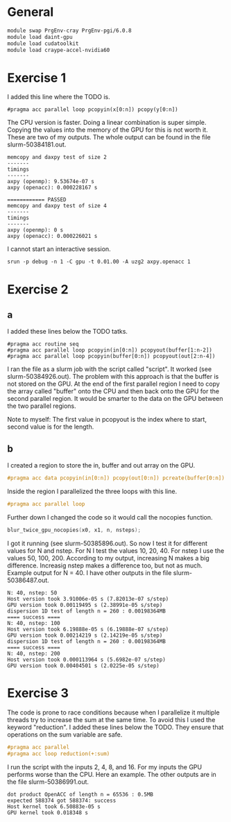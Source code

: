 # General
```bash
module swap PrgEnv-cray PrgEnv-pgi/6.0.8
module load daint-gpu
module load cudatoolkit
module load craype-accel-nvidia60
```

# Exercise 1
I added this line where the TODO is.
```
#pragma acc parallel loop pcopyin(x[0:n]) pcopy(y[0:n])
```
The CPU version is faster. Doing a linear combination is super simple. Copying the values into the memory of the GPU for this is not worth it. These are two of my outputs. The whole output can be found in the file slurm-50384181.out.
```
memcopy and daxpy test of size 2
-------
timings
-------
axpy (openmp): 9.53674e-07 s
axpy (openacc): 0.000228167 s

============ PASSED
memcopy and daxpy test of size 4
-------
timings
-------
axpy (openmp): 0 s
axpy (openacc): 0.000226021 s
```

I cannot start an interactive session.
```
srun -p debug -n 1 -C gpu -t 0.01.00 -A uzg2 axpy.openacc 1
```

# Exercise 2
## a
I added these lines below the TODO tatks.
```
#pragma acc routine seq
#pragma acc parallel loop pcopyin(in[0:n]) pcopyout(buffer[1:n-2])
#pragma acc parallel loop pcopyin(buffer[0:n]) pcopyout(out[2:n-4])
```
I ran the file as a slurm job with the script called "script". It worked (see slurm-50384926.out). The problem with this approach is that the buffer is not stored on the GPU. At the end of the first parallel region I need to copy the array called "buffer" onto the CPU and then back onto the GPU for the second parallel region. It would be smarter to the data on the GPU between the two parallel regions.

Note to myself: The first value in pcopyout is the index where to start, second value is for the length.

## b
I created a region to store the in, buffer and out array on the GPU.
```c
#pragma acc data pcopyin(in[0:n]) pcopy(out[0:n]) pcreate(buffer[0:n])
```
Inside the region I parallelized the three loops with this line.
```c
#pragma acc parallel loop
```
Further down I changed the code so it would call the nocopies function.
```c
blur_twice_gpu_nocopies(x0, x1, n, nsteps);
```
I got it running (see slurm-50385896.out). So now I test it for different values for N and nstep. For N I test the values 10, 20, 40. For nstep I use the values 50, 100, 200. According to my output, increasing N makes a big difference. Increasig nstep makes a difference too, but not as much. Example output for N = 40. I have other outputs in the file slurm-50386487.out.
```
N: 40, nstep: 50
Host version took 3.91006e-05 s (7.82013e-07 s/step)
GPU version took 0.00119495 s (2.38991e-05 s/step)
dispersion 1D test of length n = 260 : 0.00198364MB
==== success ====
N: 40, nstep: 100
Host version took 6.19888e-05 s (6.19888e-07 s/step)
GPU version took 0.00214219 s (2.14219e-05 s/step)
dispersion 1D test of length n = 260 : 0.00198364MB
==== success ====
N: 40, nstep: 200
Host version took 0.000113964 s (5.6982e-07 s/step)
GPU version took 0.00404501 s (2.0225e-05 s/step)
```

# Exercise 3
The code is prone to race conditions because when I parallelize it multiple threads try to increase the sum at the same time. To avoid this I used the keyword "reduction". I added these lines below the TODO. They ensure that operations on the sum variable are safe.
```c
#pragma acc parallel
#pragma acc loop reduction(+:sum)
```
I run the script with the inputs 2, 4, 8, and 16.
For my inputs the GPU performs worse than the CPU. Here an example. The other outputs are in the file slurm-50386991.out.
```
dot product OpenACC of length n = 65536 : 0.5MB
expected 588374 got 588374: success
Host kernel took 6.50883e-05 s
GPU kernel took 0.018348 s
```
